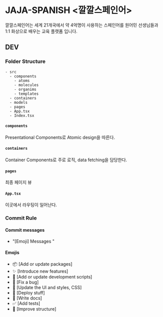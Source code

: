 # JAJA-SPANISH <깔깔스페인어>

깔깔스페인어는 세계 21개국에서 약 4억명이 사용하는 스페인어를 원어민 선생님들과 1:1 화상으로 배우는 교육 플랫폼 입니다.

## DEV

### Folder Structure

```
- src
  - components
    - atoms
    - molecules
    - organims
    - templates
  - containers
  - models
  - pages
  - App.tsx
  - Index.tsx
```

#### `components`

Presentational Components로 Atomic design을 따른다.

#### `containers`

Container Components로 주로 로직, data fetching을 담당한다.

#### `pages`

최종 페이지 뷰

#### `App.tsx`

이곳에서 라우팅이 일어난다.

### Commit Rule

#### Commit messages

-   "[Emoji] Messages "

#### Emojis

-   :package: [Add or update packages]
-   :sparkles: [Introduce new features]
-   :hammer: [Add or update development scripts]
-   :bug: [Fix a bug]
-   :nail_care: [Update the UI and styles, CSS]
-   :rocket: [Deploy stuff]
-   :memo: [Write docs]
-   :white_check_mark: [Add tests]
-   :art: [Improve structure]
